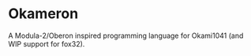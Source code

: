 # Okameron
A Modula-2/Oberon inspired programming language for Okami1041 (and WIP support for fox32).